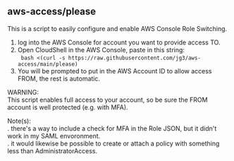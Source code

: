 ## aws-access/please
This is a script to easily configure and enable AWS Console Role Switching.

1. log into the AWS Console for account you want to provide access TO.
2. Open CloudShell in the AWS Console, paste in this string:  
` bash <(curl -s https://raw.githubusercontent.com/jg3/aws-access/main/please)`
3. You will be prompted to put in the AWS Account ID to allow access FROM, the rest is automatic.

WARNING:  
This script enables full access to your account, so be sure the FROM account is well protected (e.g. with MFA).

Note(s):  
. there's a way to include a check for MFA in the Role JSON, but it didn't work in my SAML envoronment.  
. it would likewise be possible to create or attach a policy with something less than AdministratorAccess.
